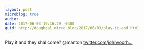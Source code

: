 ```yaml
---
layout: post
microblog: true
audio: 
date: 2017-06-03 19:16:29 -0400
guid: http://dougbeal.micro.blog/2017/06/03/play-it-and.html
---
```

Play it and they shal come? @manton [twitter.com/johnvoorh...](https://twitter.com/johnvoorhees/status/871129074575396864)
